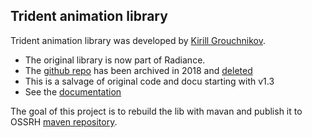 ## Trident animation library

Trident animation library was developed by [Kirill Grouchnikov](https://www.pushing-pixels.org/about-kirill).

- The original library is now part of Radiance. 
- The [github repo](https://github.com/kirill-grouchnikov/trident) has been archived in 2018 and [deleted](https://github.com/kirill-grouchnikov/trident/commit/f2786dbe196297ce9791d16ef57509839b67b59c)
- This is a salvage of original code and docu starting with v1.3
- See the [documentation](https://github.com/homebeaver/trident/wiki)

The goal of this project is to rebuild the lib with mavan and publish it to OSSRH [maven repository](https://mvnrepository.com/artifact/io.github.homebeaver/trident).